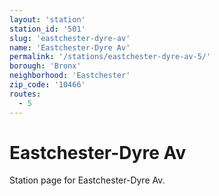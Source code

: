 ```yaml
---
layout: 'station'
station_id: '501'
slug: 'eastchester-dyre-av'
name: 'Eastchester-Dyre Av'
permalink: '/stations/eastchester-dyre-av-5/'
borough: 'Bronx'
neighborhood: 'Eastchester'
zip_code: '10466'
routes:
  - 5
---
```

# Eastchester-Dyre Av

Station page for Eastchester-Dyre Av.
